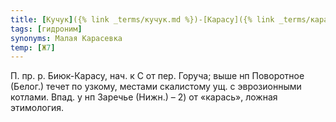 ```yaml
---
title: [Кучук]({% link _terms/кучук.md %})-[Карасу]({% link _terms/карасу.md %})
tags: [гидроним]
synonyms: Малая Карасевка
temp: [Ж7]
---
```


П. пр. р. Биюк-Карасу, нач. к С от пер. Горуча; выше нп Поворотное (Белог.)
течет по узкому, местами скалистому ущ. с эврозионными котлами. Впад. у нп
Заречье (Нижн.) – 2) от «карась», ложная этимология.
